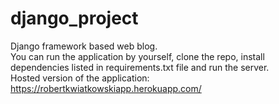 # django_project
Django framework based web blog.  
You can run the application by yourself, clone the repo, install dependencies listed in requirements.txt file and run the server.  
Hosted version of the application:  
https://robertkwiatkowskiapp.herokuapp.com/
